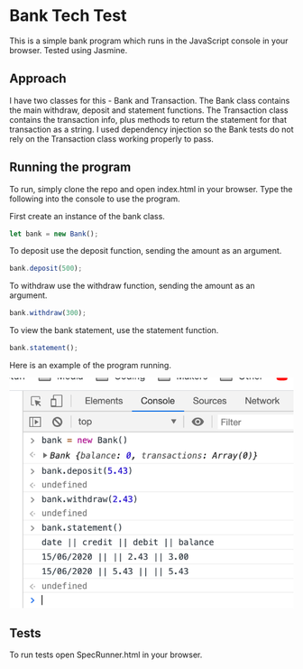 # Bank Tech Test

This is a simple bank program which runs in the JavaScript console in your browser. Tested using Jasmine.

## Approach

I have two classes for this - Bank and Transaction. The Bank class contains the main withdraw, deposit and statement functions. The Transaction class contains the transaction info, plus methods to return the statement for that transaction as a string. I used dependency injection so the Bank tests do not rely on the Transaction class working properly to pass.

## Running the program

To run, simply clone the repo and open index.html in your browser. Type the following into the console to use the program.

First create an instance of the bank class.

```javascript
let bank = new Bank();
```

To deposit use the deposit function, sending the amount as an argument.

```javascript
bank.deposit(500);
```

To withdraw use the withdraw function, sending the amount as an argument.

```javascript
bank.withdraw(300);
```

To view the bank statement, use the statement function.

```javascript
bank.statement();
```

Here is an example of the program running.

![Pic](bank.png)

## Tests

To run tests open SpecRunner.html in your browser.
